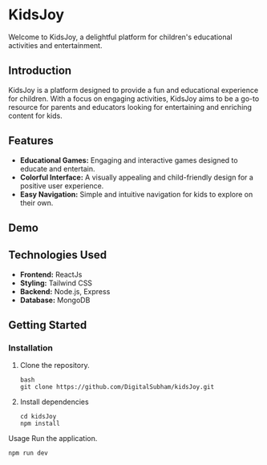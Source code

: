 # KidsJoy
Welcome to KidsJoy, a delightful platform for children's educational activities and entertainment.

## Introduction

KidsJoy is a platform designed to provide a fun and educational experience for children. With a focus on engaging activities, KidsJoy aims to be a go-to resource for parents and educators looking for entertaining and enriching content for kids.

## Features

- **Educational Games:** Engaging and interactive games designed to educate and entertain.
- **Colorful Interface:** A visually appealing and child-friendly design for a positive user experience.
- **Easy Navigation:** Simple and intuitive navigation for kids to explore on their own.

## Demo

## Technologies Used

- **Frontend:** ReactJs
- **Styling:** Tailwind CSS
- **Backend:** Node.js, Express
- **Database:** MongoDB

## Getting Started

### Installation

1. Clone the repository.

   ```
   bash
   git clone https://github.com/DigitalSubham/kidsJoy.git
   ```

2. Install dependencies
   ```
   cd kidsJoy
   npm install
   ```

Usage
Run the application.

```
npm run dev
```

